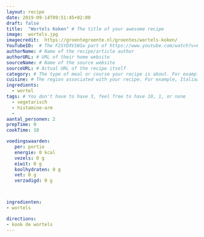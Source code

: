 ```yaml
---
layout: recipe
date: 2019-09-14T09:51:45+02:00
draft: false
title:  "Wortels Koken" # The title of your awesome recipe
image:  wortels.jpg
imagecredit:  https://groentegroente.nl/groentes/wortels-koken/
YouTubeID:  # The F2SYDXV1W1w part of https://www.youtube.com/watch?v=F2SYDXV1W1w
authorName: # Name of the recipe/article author
authorURL: # URL of their home website
sourceName: # Name of the source website
sourceURL: # Actual URL of the recipe itself
category: # The type of meal or course your recipe is about. For example: "dinner", "entree", or "dessert".
cuisine: # The region associated with your recipe. For example, Italiaans, Mediterraans", or Eigen.
ingredients:
  - wortel
tags: # You don't have to have 3, feel free to have 10, 1, or none
  - vegetarisch
  - histamine-arm
  -
aantal_personen: 2
prepTime: 0
cookTime: 10

voedingswaarden:
   per: portie
   energie: 0 kcal
   vezels: 0 g
   eiwit: 0 g
   koolhydraten: 0 g
   vet: 0 g
   verzadigd: 0 g



ingredienten:
- wortels

directions:
- kook de wortels
---
```

